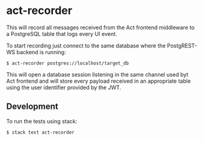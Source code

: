 # act-recorder

This will record all messages received from the Act frontend middleware
to a PostgreSQL table that logs every UI event.

To start recording just connect to the same database where the PostgREST-WS backend is running:

    $ act-recorder postgres://localhost/target_db
    
This will open a database session listening in the same channel used byt Act frontend and 
will store every payload received in an appropriate table using the user identifier 
provided by the JWT.

## Development

To run the tests using stack:

    $ stack test act-recorder
